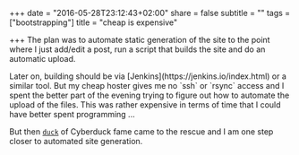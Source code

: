 +++
date = "2016-05-28T23:12:43+02:00"
share = false
subtitle = ""
tags = ["bootstrapping"]
title = "cheap is expensive"

+++
The plan was to automate static generation of the site to the point where I just add/edit a post, run a script that builds the site and do an automatic upload.
<!--more--> Later on, building should be via [Jenkins](https://jenkins.io/index.html) or a similar tool. But my cheap hoster gives me no `ssh` or `rsync` access and I spent the better part of the evening trying to figure out how to automate the upload of the files. This was rather expensive in terms of time that I could have better spent programming ...

But then [`duck`](https://duck.sh) of Cyberduck fame came to the rescue and I am one step closer to automated site generation.
